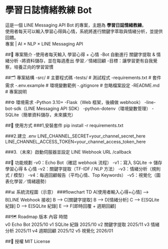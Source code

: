 # 學習日誌情緒教練 Bot

這是一個 LINE Messaging API Bot 的專案，主題為 **學習日誌情緒教練**。  
使用者每天可以輸入學習心得與心情，系統將進行關鍵字萃取與情緒分析，並提供回饋。  
專案 | AI × NLP × LINE Messaging API


##📌 專案簡介
-使用者每天輸入 學習心得 + 心情
-Bot 自動進行 關鍵字提取 & 情緒分析
-將資料儲存，並在每週產出 學習／情緒回顧
-目標：讓學習更有自我覺察，培養正向的學習習慣


##🗂️ 專案結構
-src/               # 主要程式碼
-tests/             # 測試程式
-requirements.txt   # 套件需求
-.env.example       # 環境變數範例
-.gitignore         # 忽略檔案設定
-README.md          # 專案說明


##⚙️ 環境需求
-Python 3.10+
-Flask（Web 框架，後續做 webhook）
-line-bot-sdk（LINE Messaging API SDK）
-python-dotenv（環境變數管理）
-SQLite（簡單資料儲存，未來擴充）


##🚀 使用方式
###1,安裝套件
pip install -r requirements.txt

###2.建立 .env
LINE_CHANNEL_SECRET=your_channel_secret_here
LINE_CHANNEL_ACCESS_TOKEN=your_channel_access_token_here

###3.（未來）啟動伺服器並設定 LINE Webhook URL /callback


##🧩 功能規劃
-v0：Echo Bot（確認 webhook 流程）
-v1：寫入 SQLite → 儲存學習心得 & 心情
-v2：關鍵字提取（TF-IDF / NLP 方法）
-v3：情緒分析（規則式 / 模型）
-v4：每週回顧報告（平均心情、Top Keywords）
-v5：視覺化（圖表化學習／情緒趨勢）


##📊 系統流程圖（示意）
###flowchart TD
     A[使用者輸入心得+心情] --> B[LINE Webhook 接收]
     B --> C[關鍵字提取]
     B --> D[情緒分析]
     C --> E[SQLite 紀錄]
     D --> E[SQLite 紀錄]
     E --> F[即時回覆 + 週期回顧]

    
 ##🗺️ Roadmap
 版本  內容          時間     
 v0   Echo Bot     2025/10 
 v1   SQLite 紀錄   2025/10 
 v2   關鍵字提取     2025/11 
 v3   情緒分析       2025/11 
 v4   週期回顧       2025/12 
 v5   視覺化         2026/01 


##📖 授權
MIT License


